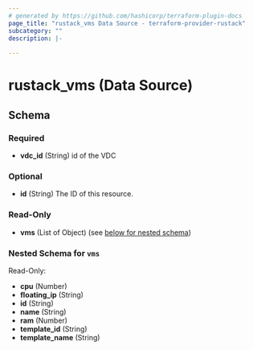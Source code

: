 ```yaml
---
# generated by https://github.com/hashicorp/terraform-plugin-docs
page_title: "rustack_vms Data Source - terraform-provider-rustack"
subcategory: ""
description: |-
  
---
```


# rustack_vms (Data Source)





<!-- schema generated by tfplugindocs -->
## Schema

### Required

- **vdc_id** (String) id of the VDC

### Optional

- **id** (String) The ID of this resource.

### Read-Only

- **vms** (List of Object) (see [below for nested schema](#nestedatt--vms))

<a id="nestedatt--vms"></a>
### Nested Schema for `vms`

Read-Only:

- **cpu** (Number)
- **floating_ip** (String)
- **id** (String)
- **name** (String)
- **ram** (Number)
- **template_id** (String)
- **template_name** (String)


